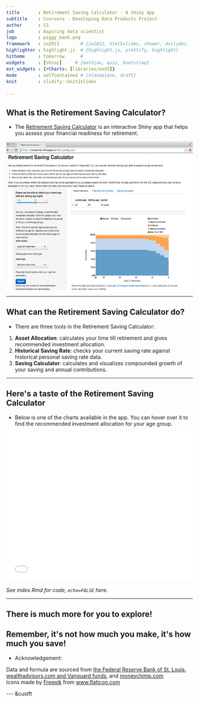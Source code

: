 ```yaml
--- 
title       : Retirement Saving Calculator - A Shiny App
subtitle    : Coursera - Developing Data Products Project
author      : CS
job         : Aspiring data scientist
logo        : piggy_bank.png
framework   : io2012        # {io2012, html5slides, shower, dzslides, ...}
highlighter : highlight.js  # {highlight.js, prettify, highlight}
hitheme     : tomorrow      # 
widgets     : [shiny]     # {mathjax, quiz, bootstrap}
ext_widgets : {rCharts: [libraries/nvd3]}
mode        : selfcontained # {standalone, draft}
knit        : slidify::knit2slides

--- 
```

<style>
strong {
  font-weight: bold;
}
</style>

<style>
em {
  font-style: italic
}
</style>

## What is the Retirement Saving Calculator?

- The [Retirement Saving Calculator](https://coopersnail.shinyapps.io/retire_saving_calc/) is an interactive Shiny app that helps you assess your financial readiness for retirement.

 <div style='text-align: left;'>
    <img height='400' src='assets/img/app_screenshot.png' />
</div>      


--- 

## What can the Retirement Saving Calculator do?


- There are three tools in the Retirement Saving Calculator:


1. **Asset Allocation**: calculates your time till retirement and gives recommended investment allocation.
2. **Historical Saving Rate**: checks your current saving rate against historical personal saving rate data.
3. **Saving Calculator**: calculates and visualizes compounded growth of your saving and annual contributions.

--- 

## Here's a taste of the Retirement Saving Calculator

- Below is one of the charts available in the app. You can hover over it to find the recommended investment allocation for your age group. 
<iframe src=' assets/fig/unnamed-chunk-1.html ' scrolling='no' frameBorder='0' seamless class='rChart nvd3 ' id=iframe- chart1126a106a171 ></iframe> <style>iframe.rChart{ width: 100%; height: 400px;}</style>


*See index.Rmd for code, `echo=FALSE` here.* 

---

## There is much more for you to explore!

## Remember, it's not how much you make, it's how much you save!


- Acknowledgement: 
<div>Data and formula are sourced from <a href="http://research.stlouisfed.org/fred2/series/PSAVERT/">the Federal Reserve Bank of St. Louis</a>, <a href="http://www.wealthadvisors.com/assets/vanguard%20allocation%20updatetrf%20changes.pdf">wealthadvisors.com and Vanguard funds</a>, and <a href="http://www.moneychimp.com/articles/finworks/fmbasinv.htm">moneychimp.com</a></div>
<div>Icons made by <a href="http://www.freepik.com" alt="Freepik.com" title="Freepik.com">Freepik</a> from <a href="http://www.flaticon.com/free-icon/up-arrow-of-money-incomes-and-business-man_46632" title="Flaticon">www.flaticon.com</a></div>


--- &custft 




